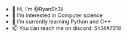 - 👋 Hi, I’m @RyanSh3ll
- 👀 I’m interested in Computer science
- 🌱 I’m currently learning Python and C++
- 📫 You can reach me on discord: Sh3ll#7018
